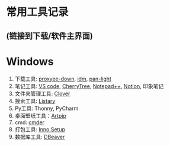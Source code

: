 # 常用工具记录
(链接到下载/软件主界面)
---
# Windows

1. 下载工具: [proxyee-down](https://github.com/mainiubaba/proxyee-down), [idm](http://www.internetdownloadmanager.com/), [pan-light](https://github.com/peterq/pan-light)
2. 笔记工具: [VS code](https://code.visualstudio.com/), [CherryTree](http://www.canadiancontent.net/tech/download/CherryTree_for_Windows.html), [Notepad++](https://notepad-plus-plus.org/), [Notion](https://www.notion.so/), 印象笔记
3. 文件夹管理工具: [Clover](http://cn.ejie.me/)
4. 搜索工具: [Listary](https://www.listary.com/download)
5. Py工具: Thonny, PyCharm
6. 桌面壁纸工具：[Artpip](https://www.artpip.com/)
7. cmd: [cmder](https://cmder.net/)
8. 打包工具: [Inno Setup](http://www.jrsoftware.org/isdl.php)
9. 数据库工具: [DBeaver](https://github.com/dbeaver/dbeaver)

